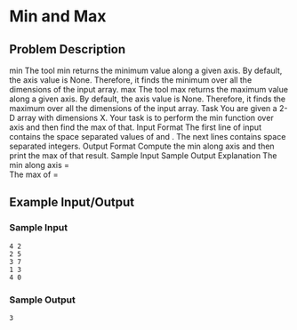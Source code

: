 # Min and Max

## Problem Description
min
The tool min returns the minimum value along a given axis.
By default, the axis value is None. Therefore, it finds the minimum over all the dimensions of the input array.
max
The tool max returns the maximum value along a given axis.
By default, the axis value is None. Therefore, it finds the maximum over all the dimensions of the input array.
Task
You are given a 2-D array with dimensions X. 
Your task is to perform the min function over axis  and then find the max of that.
Input Format
The first line of input contains the space separated values of  and . 
The next  lines contains  space separated integers.
Output Format
Compute the min along axis  and then print the max of that result.
Sample Input
Sample Output
Explanation
The min along axis  =  
The max of  =

## Example Input/Output
### Sample Input
```
4 2
2 5
3 7
1 3
4 0
```
### Sample Output
```
3
```
